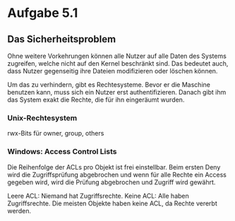 # Aufgabe 5.1
## Das Sicherheitsproblem
Ohne weitere Vorkehrungen können alle Nutzer auf alle Daten des Systems zugreifen, welche nicht auf den Kernel beschränkt sind.
Das bedeutet auch, dass Nutzer gegenseitig ihre Dateien modifizieren oder löschen können.

Um das zu verhindern, gibt es Rechtesysteme. Bevor er die Maschine benutzen kann, muss sich ein Nutzer erst authentifizieren. Danach gibt ihm das System exakt die Rechte, die für ihn eingeräumt wurden.

### Unix-Rechtesystem
rwx-Bits für owner, group, others

### Windows: Access Control Lists
Die Reihenfolge der ACLs pro Objekt ist frei einstellbar. Beim ersten Deny wird die Zugriffsprüfung abgebrochen und wenn für alle Rechte ein Access gegeben wird, wird die Prüfung abgebrochen und Zugriff wird gewährt.

Leere ACL: Niemand hat Zugriffsrechte. Keine ACL: Alle haben Zugriffsrechte.
Die meisten Objekte haben keine ACL, da Rechte vererbt werden.

